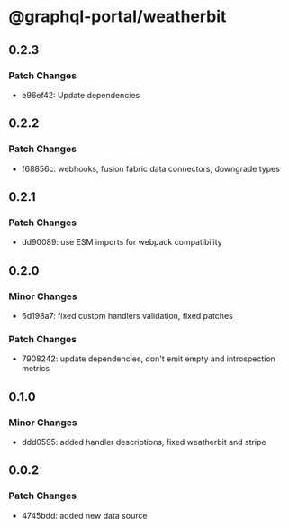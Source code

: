 # @graphql-portal/weatherbit

## 0.2.3

### Patch Changes

- e96ef42: Update dependencies

## 0.2.2

### Patch Changes

- f68856c: webhooks, fusion fabric data connectors, downgrade types

## 0.2.1

### Patch Changes

- dd90089: use ESM imports for webpack compatibility

## 0.2.0

### Minor Changes

- 6d198a7: fixed custom handlers validation, fixed patches

### Patch Changes

- 7908242: update dependencies, don't emit empty and introspection metrics

## 0.1.0

### Minor Changes

- ddd0595: added handler descriptions, fixed weatherbit and stripe

## 0.0.2

### Patch Changes

- 4745bdd: added new data source
